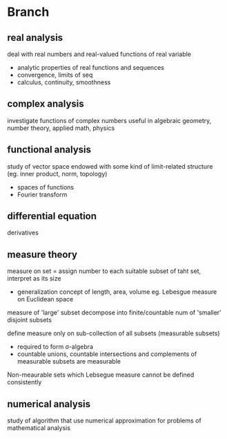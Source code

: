 
# Branch
## real analysis
deal with real numbers and real-valued functions of real variable
- analytic properties of real functions and sequences
- convergence, limits of seq
- calculus, continuity, smoothness

## complex analysis
investigate functions of complex numbers
useful in algebraic geometry, number theory, applied math, physics

## functional analysis
study of vector space endowed with some kind of limit-related structure (eg. inner product, norm, topology)
- spaces of functions
- Fourier transform

## differential equation
derivatives

## measure theory
measure on set = assign number to each suitable subset of taht set, interpret as its size
- generalization concept of length, area, volume
eg. Lebesgue measure on Euclidean space

measure of 'large' subset decompose into finite/countable num of 'smaller' disjoint subsets

define measure only on sub-collection of all subsets (measurable subsets)
- required to form σ-algebra
- countable unions, countable intersections and complements of measurable subsets are measurable

Non-meaurable sets which Lebsegue measure cannot be defined consistently

## numerical analysis
study of algorithm that use numerical approximation for problems of mathematical analysis





